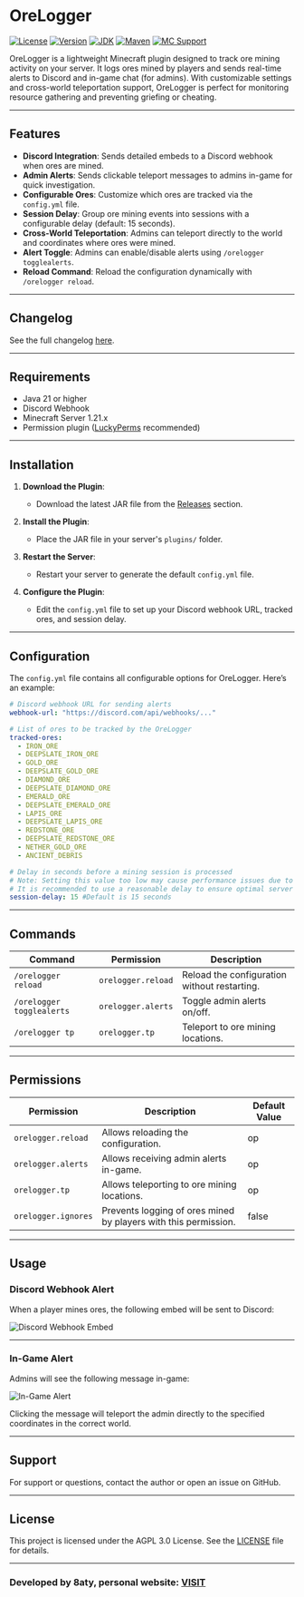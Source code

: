 # OreLogger

[![License](https://img.shields.io/badge/License-AGPL_3-4B0082?style=flat&logo=gnu&logoColor=white)](LICENSE)
[![Version](https://img.shields.io/badge/Release-v1.2.2-9400D3?style=flat)](https://github.com/8aty/OreLogger/releases)
[![JDK](https://img.shields.io/badge/JDK-21-0000FF?style=flat&logo=openjdk&logoColor=white)](https://github.com/8aty/OreLogger/releases)
[![Maven](https://img.shields.io/badge/Built_with-Maven-00BFFF?style=flat&logo=apache-maven&logoColor=white)](https://maven.apache.org/)
[![MC Support](https://img.shields.io/badge/Supports-1.21.x-87CEEB?style=flat)](https://github.com/8aty/OreLogger)


OreLogger is a lightweight Minecraft plugin designed to track ore mining activity on your server. It logs ores mined by players and sends real-time alerts to Discord and in-game chat (for admins). With customizable settings and cross-world teleportation support, OreLogger is perfect for monitoring resource gathering and preventing griefing or cheating.

---

## Features

- **Discord Integration**: Sends detailed embeds to a Discord webhook when ores are mined.
- **Admin Alerts**: Sends clickable teleport messages to admins in-game for quick investigation.
- **Configurable Ores**: Customize which ores are tracked via the `config.yml` file.
- **Session Delay**: Group ore mining events into sessions with a configurable delay (default: 15 seconds).
- **Cross-World Teleportation**: Admins can teleport directly to the world and coordinates where ores were mined.
- **Alert Toggle**: Admins can enable/disable alerts using `/orelogger togglealerts`.
- **Reload Command**: Reload the configuration dynamically with `/orelogger reload`.

---

## Changelog

See the full changelog [here](changelog.md).

---

## Requirements

- Java 21 or higher
- Discord Webhook
- Minecraft Server 1.21.x
- Permission plugin ([LuckyPerms](https://luckperms.net/) recommended)

---

## Installation

1. **Download the Plugin**:
   - Download the latest JAR file from the [Releases](https://github.com/8aty/OreLogger/releases) section.

2. **Install the Plugin**:
   - Place the JAR file in your server's `plugins/` folder.

3. **Restart the Server**:
   - Restart your server to generate the default `config.yml` file.

4. **Configure the Plugin**:
   - Edit the `config.yml` file to set up your Discord webhook URL, tracked ores, and session delay.

---

## Configuration

The `config.yml` file contains all configurable options for OreLogger. Here’s an example:

```yaml
# Discord webhook URL for sending alerts
webhook-url: "https://discord.com/api/webhooks/..."

# List of ores to be tracked by the OreLogger
tracked-ores:
  - IRON_ORE
  - DEEPSLATE_IRON_ORE
  - GOLD_ORE
  - DEEPSLATE_GOLD_ORE
  - DIAMOND_ORE
  - DEEPSLATE_DIAMOND_ORE
  - EMERALD_ORE
  - DEEPSLATE_EMERALD_ORE
  - LAPIS_ORE
  - DEEPSLATE_LAPIS_ORE
  - REDSTONE_ORE
  - DEEPSLATE_REDSTONE_ORE
  - NETHER_GOLD_ORE
  - ANCIENT_DEBRIS

# Delay in seconds before a mining session is processed
# Note: Setting this value too low may cause performance issues due to frequent processing.
# It is recommended to use a reasonable delay to ensure optimal server performance.
session-delay: 15 #Default is 15 seconds
```

---

## Commands

| Command                  | Permission          | Description                                   |
|--------------------------|---------------------|-----------------------------------------------|
| `/orelogger reload`      | `orelogger.reload`  | Reload the configuration without restarting. |
| `/orelogger togglealerts`| `orelogger.alerts`  | Toggle admin alerts on/off.                  |
| `/orelogger tp`          | `orelogger.tp`      | Teleport to ore mining locations.            |

---

## Permissions

| Permission           | Description                                                       | Default Value |
|-----------------------|-------------------------------------------------------------------|---------------|
| `orelogger.reload`    | Allows reloading the configuration.                               | op            |
| `orelogger.alerts`    | Allows receiving admin alerts in-game.                            | op            |
| `orelogger.tp`        | Allows teleporting to ore mining locations.                       | op            |
| `orelogger.ignores`   | Prevents logging of ores mined by players with this permission.   | false         |

---

## Usage

### Discord Webhook Alert

When a player mines ores, the following embed will be sent to Discord:

![Discord Webhook Embed](https://i.imgur.com/0WCTys0.png)

---

### In-Game Alert

Admins will see the following message in-game:

![In-Game Alert](https://i.imgur.com/rXei8nX.gif)

Clicking the message will teleport the admin directly to the specified coordinates in the correct world.

---


## Support

For support or questions, contact the author or open an issue on GitHub.

---

## License

This project is licensed under the AGPL 3.0 License. See the [LICENSE](LICENSE) file for details.

---

### Developed by 8aty, personal website: [VISIT](https://tomy.cc/) 
